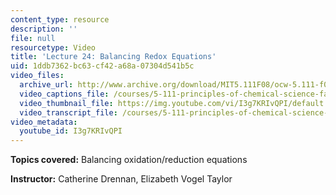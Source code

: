 ```yaml
---
content_type: resource
description: ''
file: null
resourcetype: Video
title: 'Lecture 24: Balancing Redox Equations'
uid: 1ddb7362-bc63-cf42-a68a-07304d541b5c
video_files:
  archive_url: http://www.archive.org/download/MIT5.111F08/ocw-5.111-f08-lec24_300k.mp4
  video_captions_file: /courses/5-111-principles-of-chemical-science-fall-2008/4612f67a88c259729cc6e3ff2904426c_I3g7KRIvQPI.vtt
  video_thumbnail_file: https://img.youtube.com/vi/I3g7KRIvQPI/default.jpg
  video_transcript_file: /courses/5-111-principles-of-chemical-science-fall-2008/5b6cf0bcaeb5fdcbb332a1c7571fe1e3_I3g7KRIvQPI.pdf
video_metadata:
  youtube_id: I3g7KRIvQPI
---
```


**Topics covered:** Balancing oxidation/reduction equations

**Instructor:** Catherine Drennan, Elizabeth Vogel Taylor